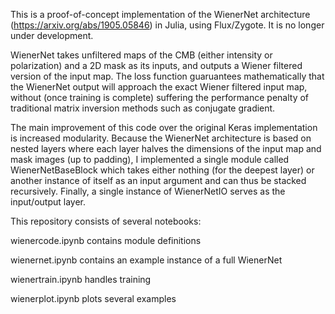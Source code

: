 This is a proof-of-concept implementation of the WienerNet architecture (https://arxiv.org/abs/1905.05846) 
in Julia, using Flux/Zygote. It is no longer under development. 

WienerNet takes unfiltered maps of the CMB (either intensity or polarization) and a 2D mask as its inputs, 
and outputs a Wiener filtered version of the input map. The loss function guaruantees mathematically that 
the WienerNet output will approach the exact Wiener filtered input map, without (once training is complete)
suffering the performance penalty of traditional matrix inversion methods such as conjugate gradient. 

The main improvement of this code over the original Keras implementation is increased modularity. Because 
the WienerNet architecture is based on nested layers where each layer halves the dimensions of the input 
map and mask images (up to padding), I implemented a single module called WienerNetBaseBlock which takes 
either nothing (for the deepest layer) or another instance of itself as an input argument and can thus be 
stacked recursively. Finally, a single instance of WienerNetIO serves as the input/output layer. 

This repository consists of several notebooks:

wienercode.ipynb contains module definitions

wienernet.ipynb contains an example instance of a full WienerNet

wienertrain.ipynb handles training

wienerplot.ipynb plots several examples 
